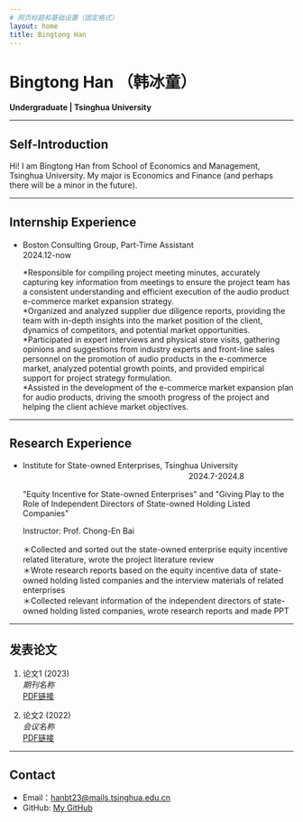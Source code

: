```yaml
---
# 网页标题和基础设置（固定格式）
layout: home
title: Bingtong Han
---
```


# Bingtong Han （韩冰童）
**Undergraduate | Tsinghua University**

---

## Self-Introduction
Hi! I am Bingtong Han from School of Economics and Management, Tsinghua University. My major is Economics and Finance (and perhaps there will be a minor in the future).   

---

## Internship Experience
- Boston Consulting Group, Part-Time Assistant　　　　　　　　　　　　　　　　　　　　　　　　　　　2024.12-now


  *Responsible for compiling project meeting minutes, accurately capturing key information from meetings to ensure the project team has a consistent understanding and efficient execution of the audio product e-commerce market expansion strategy.  
  *Organized and analyzed supplier due diligence reports, providing the team with in-depth insights into the market position of the client, dynamics of competitors, and potential market opportunities.  
  *Participated in expert interviews and physical store visits, gathering opinions and suggestions from industry experts and front-line sales personnel on the promotion of audio products in the e-commerce market, analyzed potential growth points, and provided empirical support for project strategy formulation.  
  *Assisted in the development of the e-commerce market expansion plan for audio products, driving the smooth progress of the project and helping the client achieve market objectives.

---

## Research Experience
- Institute for State-owned Enterprises, Tsinghua University 　　　　　　　　　　　　　　　　　　　　　2024.7-2024.8　　

  "Equity Incentive for State-owned Enterprises" and "Giving Play to the Role of Independent Directors of State-owned Holding Listed Companies"


  Instructor: Prof. Chong-En Bai


  ＊Collected and sorted out the state-owned enterprise equity incentive related literature, wrote the project literature review  
  ＊Wrote research reports based on the equity incentive data of state-owned holding listed companies and the interview materials of related enterprises  
  ＊Collected relevant information of the independent directors of state-owned holding listed companies, wrote research reports and made PPT  

---

## 发表论文
1. 论文1 (2023)  
   *期刊名称*  
   [PDF链接](你的PDF文件地址)

2. 论文2 (2022)  
   *会议名称*  
   [PDF链接](你的PDF文件地址)

---

## Contact
- Email：hanbt23@mails.tsinghua.edu.cn
- GitHub: [My GitHub](https://github.com/BingtongHan)
